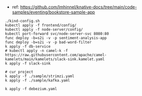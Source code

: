 - ref: https://github.com/lmhinnel/knative-docs/tree/main/code-samples/eventing/bookstore-sample-app

```
./kind-config.sh
kubectl apply -f frontend/config/
kubectl apply -f node-server/config/
kubectl port-forward svc/node-server-svc 8080:80
func deploy -b=s2i -v -p sentiment-analysis-app
func deploy -b=s2i -v -p bad-word-filter
k apply -f db-service
# kubectl apply -n camel-k -f https://raw.githubusercontent.com/apache/camel-kamelets/main/kamelets/slack-sink.kamelet.yaml
k apply -f slack-sink

# cur project
k apply -f ./sample/strimzi.yaml
k apply -f ./sample/kafka.yaml

k apply -f debezium.yaml

```